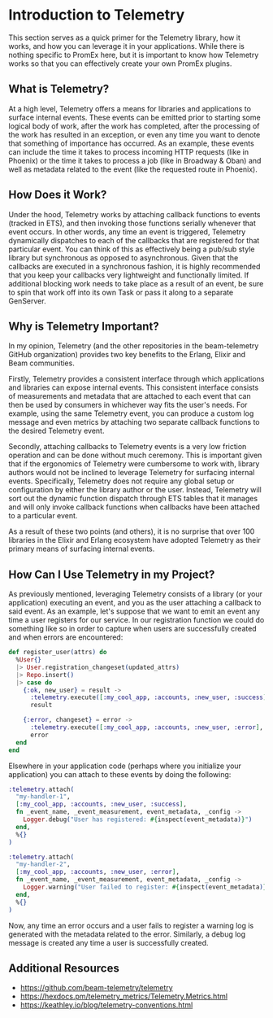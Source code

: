 # Introduction to Telemetry

This section serves as a quick primer for the Telemetry library, how it works, and how you can leverage it in your
applications. While there is nothing specific to PromEx here, but it is important to know how Telemetry works so that
you can effectively create your own PromEx plugins.

## What is Telemetry?

At a high level, Telemetry offers a means for libraries and applications to surface internal events. These events can
be emitted prior to starting some logical body of work, after the work has completed, after the processing of the work
has resulted in an exception, or even any time you want to denote that something of importance has occurred. As an
example, these events can include the time it takes to process incoming HTTP requests (like in Phoenix) or the time
it takes to process a job (like in Broadway & Oban) and well as metadata related to the event (like the requested route
in Phoenix).

## How Does it Work?

Under the hood, Telemetry works by attaching callback functions to events (tracked in ETS), and then invoking those
functions serially whenever that event occurs. In other words, any time an event is triggered, Telemetry dynamically
dispatches to each of the callbacks that are registered for that particular event. You can think of this as effectively
being a pub/sub style library but synchronous as opposed to asynchronous. Given that the callbacks are executed in a
synchronous fashion, it is highly recommended that you keep your callbacks very lightweight and functionally limited. If
additional blocking work needs to take place as a result of an event, be sure to spin that work off into its own Task or
pass it along to a separate GenServer.

## Why is Telemetry Important?

In my opinion, Telemetry (and the other repositories in the beam-telemetry GitHub organization) provides two key benefits
to the Erlang, Elixir and Beam communities.

Firstly, Telemetry provides a consistent interface through which applications and libraries can expose internal events.
This consistent interface consists of measurements and metadata that are attached to each event that can then be used by
consumers in whichever way fits the user's needs. For example, using the same Telemetry event, you can produce a custom
log message and even metrics by attaching two separate callback functions to the desired Telemetry event.

Secondly, attaching callbacks to Telemetry events is a very low friction operation and can be done without much
ceremony. This is important given that if the ergonomics of Telemetry were cumbersome to work with, library authors
would not be inclined to leverage Telemetry for surfacing internal events. Specifically, Telemetry does not require
any global setup or configuration by either the library author or the user. Instead, Telemetry will sort out the dynamic
function dispatch through ETS tables that it manages and will only invoke callback functions when callbacks have been
attached to a particular event.

As a result of these two points (and others), it is no surprise that over 100 libraries in the Elixir and Erlang
ecosystem have adopted Telemetry as their primary means of surfacing internal events.

## How Can I Use Telemetry in my Project?

As previously mentioned, leveraging Telemetry consists of a library (or your application) executing an event, and you as
the user attaching a callback to said event. As an example, let's suppose that we want to emit an event any time a user
registers for our service. In our registration function we could do something like so in order to capture when users are
successfully created and when errors are encountered:

```elixir
def register_user(attrs) do
  %User{}
  |> User.registration_changeset(updated_attrs)
  |> Repo.insert()
  |> case do
    {:ok, new_user} = result ->
      :telemetry.execute([:my_cool_app, :accounts, :new_user, :success], %{}, %{user: new_user})
      result

    {:error, changeset} = error ->
      :telemetry.execute([:my_cool_app, :accounts, :new_user, :error], %{}, %{error: changeset})
      error
  end
end
```

Elsewhere in your application code (perhaps where you initialize your application) you can attach to these events by
doing the following:

```elixir
:telemetry.attach(
  "my-handler-1",
  [:my_cool_app, :accounts, :new_user, :success],
  fn _event_name, _event_measurement, event_metadata, _config ->
    Logger.debug("User has registered: #{inspect(event_metadata)}")
  end,
  %{}
)

:telemetry.attach(
  "my-handler-2",
  [:my_cool_app, :accounts, :new_user, :error],
  fn _event_name, _event_measurement, event_metadata, _config ->
    Logger.warning("User failed to register: #{inspect(event_metadata)}")
  end,
  %{}
)
```

Now, any time an error occurs and a user fails to register a warning log is generated with the metadata related to the
error. Similarly, a debug log message is created any time a user is successfully created.

## Additional Resources

- https://github.com/beam-telemetry/telemetry
- https://hexdocs.pm/telemetry_metrics/Telemetry.Metrics.html
- https://keathley.io/blog/telemetry-conventions.html
